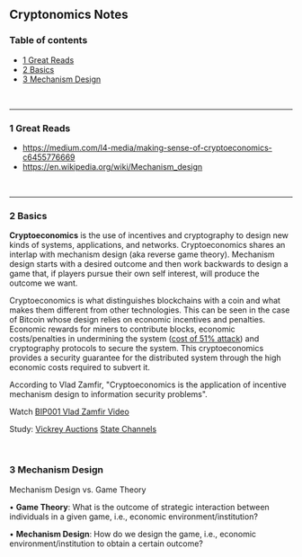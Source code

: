 ## Cryptonomics Notes

### Table of contents

* [1 Great Reads](#1-great-reads)
* [2 Basics](#2-basics)
* [3 Mechanism Design](#3-mechanism-design)


<br />

<hr />

### 1 Great Reads

* https://medium.com/l4-media/making-sense-of-cryptoeconomics-c6455776669
* https://en.wikipedia.org/wiki/Mechanism_design


<br />

<hr />

### 2 Basics

**Cryptoeconomics** is the use of incentives and cryptography to design new kinds of systems, applications, and networks. Cryptoeconomics shares an interlap with mechanism design (aka reverse game theory). Mechanism design starts with a desired outcome and then work backwards to design a game that, if players pursue their own self interest, will produce the outcome we want.

Cryptoeconomics is what distinguishes blockchains with a coin and what makes them different from other technologies. This can be seen in the case of Bitcoin whose design relies on economic incentives and penalties. Economic rewards for miners to contribute blocks, economic costs/penalties in undermining the system ([cost of 51% attack](https://gobitcoin.io/tools/cost-51-attack/ "hardware and mining costs")) and cryptography protocols to secure the system. This cryptoeconomics provides a security guarantee for the distributed system through the high economic costs required to subvert it.

According to Vlad Zamfir, "Cryptoeconomics is the application of incentive mechanism design to information security problems".

Watch [BIP001 Vlad Zamfir Video](https://www.youtube.com/watch?v=u6VSPD5TrP4&feature=youtu.be&t=6m11s "What's cryptoeconomics")

Study: 
[Vickrey Auctions](https://en.wikipedia.org/wiki/Vickrey_auction#Proof_of_dominance_of_truthful_bidding "Vickrey Auctions")
[State Channels](http://www.jeffcoleman.ca/state-channels/ "State Channels")


<br />

### 3 Mechanism Design

Mechanism Design vs. Game Theory

• **Game Theory**: What is the outcome of strategic interaction between individuals in a given game, i.e., economic environment/institution?

• **Mechanism Design**: How do we design the game, i.e., economic environment/institution to obtain a certain outcome?
